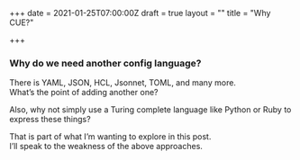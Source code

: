 +++
date = 2021-01-25T07:00:00Z
draft = true
layout = ""
title = "Why CUE?"

+++
### Why do we need another config language?

There is YAML, JSON, HCL, Jsonnet, TOML, and many more.   
What’s the point of adding another one?

Also, why not simply use a Turing complete language like Python or Ruby to express these things?

That is part of what I’m wanting to explore in this post.   
I’ll speak to the weakness of the above approaches. 